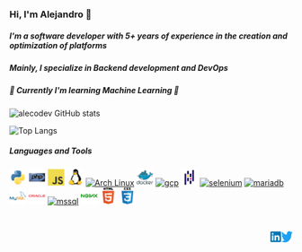 ### Hi, I'm Alejandro 👋
##### I'm a software developer with 5+ years of experience in the creation and optimization of platforms
##### Mainly, I specialize in Backend development and DevOps

##### 🧠 *Currently I'm learning Machine Learning* 🤖

![alecodev GitHub stats](https://github-readme-stats.vercel.app/api?username=alecodev&count_private=true&show_icons=true&theme=gotham)

![Top Langs](https://github-readme-stats.vercel.app/api/top-langs/?username=alecodev&langs_count=5&layout=compact&theme=gotham)

##### Languages and Tools
[<img src="https://raw.githubusercontent.com/devicons/devicon/master/icons/python/python-original.svg" alt="python" width="30" height="30"/>](https://www.python.org)
[<img src="https://raw.githubusercontent.com/devicons/devicon/master/icons/php/php-original.svg" alt="php" width="30" height="30"/>](https://www.php.net)
[<img src="https://raw.githubusercontent.com/devicons/devicon/master/icons/javascript/javascript-original.svg" alt="javascript" width="30" height="30"/>](https://developer.mozilla.org/en-US/docs/Web/JavaScript)
[<img src="https://raw.githubusercontent.com/devicons/devicon/master/icons/linux/linux-original.svg" alt="linux" width="30" height="30"/>](https://www.linux.org)
[<img src="https://www.vectorlogo.zone/logos/archlinux/archlinux-icon.svg" alt="Arch Linux" width="30" height="30"/>](https://archlinux.org)
[<img src="https://raw.githubusercontent.com/devicons/devicon/master/icons/docker/docker-original-wordmark.svg" alt="docker" width="30" height="30"/>](https://www.docker.com)
[<img src="https://www.vectorlogo.zone/logos/google_cloud/google_cloud-icon.svg" alt="gcp" width="30" height="30"/>](https://cloud.google.com)
[<img src="https://raw.githubusercontent.com/devicons/devicon/2ae2a900d2f041da66e950e4d48052658d850630/icons/pandas/pandas-original.svg" alt="pandas" width="30" height="30"/>](https://pandas.pydata.org)
[<img src="https://raw.githubusercontent.com/detain/svg-logos/780f25886640cef088af994181646db2f6b1a3f8/svg/selenium-logo.svg" alt="selenium" width="30" height="30"/>](https://www.selenium.dev)
[<img src="https://www.vectorlogo.zone/logos/mariadb/mariadb-icon.svg" alt="mariadb" width="30" height="30"/>](https://mariadb.org)
[<img src="https://raw.githubusercontent.com/devicons/devicon/master/icons/mysql/mysql-original-wordmark.svg" alt="mysql" width="30" height="30"/>](https://www.mysql.com)
[<img src="https://raw.githubusercontent.com/devicons/devicon/master/icons/oracle/oracle-original.svg" alt="oracle" width="30" height="30"/>](https://www.oracle.com)
[<img src="https://www.svgrepo.com/show/303229/microsoft-sql-server-logo.svg" alt="mssql" width="30" height="30"/>](https://www.microsoft.com/en-us/sql-server)
[<img src="https://raw.githubusercontent.com/devicons/devicon/master/icons/nginx/nginx-original.svg" alt="nginx" width="30" height="30"/>](https://www.nginx.com)
[<img src="https://raw.githubusercontent.com/devicons/devicon/master/icons/html5/html5-original-wordmark.svg" alt="html5" width="30" height="30"/>](https://www.w3.org/html)
[<img src="https://raw.githubusercontent.com/devicons/devicon/master/icons/css3/css3-original-wordmark.svg" alt="css3" width="30" height="30"/>](https://www.w3schools.com/css)

<br>

[<img align="right" src="https://raw.githubusercontent.com/devicons/devicon/master/icons/twitter/twitter-original.svg" alt="alecodev | Twitter" width="20px"/>](https://twitter.com/alecodev)
[<img align="right" src="https://raw.githubusercontent.com/devicons/devicon/master/icons/linkedin/linkedin-original.svg" alt="alecodev | Linkedin" width="20px"/>](https://linkedin.com/in/alecodev)

<!--
[<img align="right" src="https://www.vectorlogo.zone/logos/instagram/instagram-icon.svg" alt="alecodev | Instagram" width="20px"/>](https://instagram.com/alecodev)
-->
<!--
**alecodev/alecodev** is a ✨ _special_ ✨ repository because its `README.md` (this file) appears on your GitHub profile.

Here are some ideas to get you started:

- 🔭 I’m currently working on ...
- 🌱 I’m currently learning ...
- 👯 I’m looking to collaborate on ...
- 🤔 I’m looking for help with ...
- 💬 Ask me about ...
- 📫 How to reach me: ...
- 😄 Pronouns: ...
- ⚡ Fun fact: ...
-->
